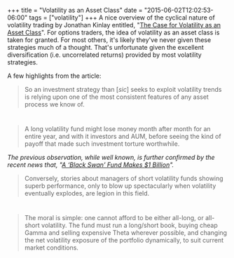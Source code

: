 +++
title = "Volatility as an Asset Class"
date = "2015-06-02T12:02:53-06:00"
tags = ["volatility"]
+++
A nice overview of the cyclical nature of volatility trading by Jonathan Kinlay entitled, "[The Case for Volatility as an Asset Class](http://jonathankinlay.com/index.php/2015/06/case-volatility/)".  For options traders, the idea of volatility as an asset class is taken for granted.  For most others, it's likely they've never given these strategies much of a thought.  That's unfortunate given the excellent diversification (i.e. uncorrelated returns) provided by most volatility strategies.
<!--more-->

A few highlights from the article:

> So an investment strategy than [*sic*] seeks to exploit volatility trends is relying upon one of the most consistent features of any asset process we know of.

#  

> A long volatility fund might lose money month after month for an entire year, and with it investors and AUM, before seeing the kind of payoff that made such investment torture worthwhile.

*The previous observation, while well known, is further confirmed by the recent news that, "[A ‘Black Swan’ Fund Makes $1 Billion](http://www.wsj.com/articles/nassim-talebs-black-swan-fund-made-1-billion-this-week-1440793953)".*

> Conversely, stories about managers of short volatility funds showing superb performance, only to blow up spectacularly when volatility eventually explodes, are legion in this field.

#  

> The moral is simple:  one cannot afford to be either all-long, or all-short volatility.  The fund must run a long/short book, buying cheap Gamma and selling expensive Theta wherever possible, and changing the net volatility exposure of the portfolio dynamically, to suit current market conditions.
